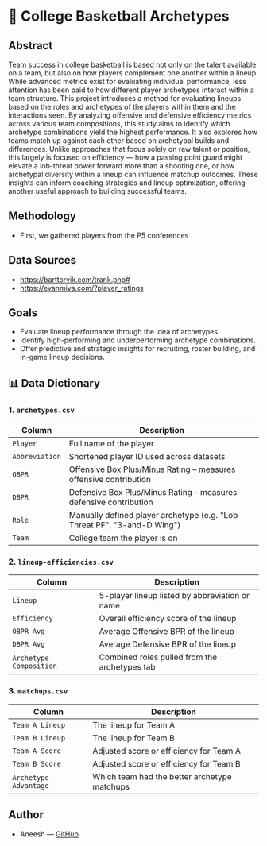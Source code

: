 # 🏀 College Basketball Archetypes

## Abstract

Team success in college basketball is based not only on the talent available on a team, but also on how players complement one another within a lineup. While advanced metrics exist for evaluating individual performance, less attention has been paid to how different player archetypes interact within a team structure. This project introduces a method for evaluating lineups based on the roles and archetypes of the players within them and the interactions seen. By analyzing offensive and defensive efficiency metrics across various team compositions, this study aims to identify which archetype combinations yield the highest performance. It also explores how teams match up against each other based on archetypal builds and differences. Unlike approaches that focus solely on raw talent or position, this largely is focused on efficiency — how a passing point guard might elevate a lob-threat power forward more than a shooting one, or how archetypal diversity within a lineup can influence matchup outcomes. These insights can inform coaching strategies and lineup optimization, offering another useful approach to building successful teams.

## Methodology 

- First, we gathered players from the P5 conferences 

## Data Sources

- https://barttorvik.com/trank.php#
- https://evanmiya.com/?player_ratings

## Goals

- Evaluate lineup performance through the idea of archetypes.
- Identify high-performing and underperforming archetype combinations.
- Offer predictive and strategic insights for recruiting, roster building, and in-game lineup decisions.

## 📊 Data Dictionary

### **1. `archetypes.csv`**
| Column         | Description                                                           |
|----------------|-----------------------------------------------------------------------|
| `Player`       | Full name of the player                                               |
| `Abbreviation` | Shortened player ID used across datasets                              |
| `OBPR`         | Offensive Box Plus/Minus Rating – measures offensive contribution     |
| `DBPR`         | Defensive Box Plus/Minus Rating – measures defensive contribution     |
| `Role`         | Manually defined player archetype (e.g. "Lob Threat PF", "3-and-D Wing") |
| `Team`         | College team the player is on                                         |

### **2. `lineup-efficiencies.csv`**
| Column               | Description                                                  |
|----------------------|--------------------------------------------------------------|
| `Lineup`             | 5-player lineup listed by abbreviation or name               |
| `Efficiency`         | Overall efficiency score of the lineup                       |
| `OBPR Avg`           | Average Offensive BPR of the lineup                          |
| `DBPR Avg`           | Average Defensive BPR of the lineup                          |
| `Archetype Composition` | Combined roles pulled from the archetypes tab             |

### **3. `matchups.csv`**
| Column           | Description                                                    |
|------------------|----------------------------------------------------------------|
| `Team A Lineup`  | The lineup for Team A                                          |
| `Team B Lineup`  | The lineup for Team B                                          |
| `Team A Score`   | Adjusted score or efficiency for Team A                        |
| `Team B Score`   | Adjusted score or efficiency for Team B                        |
| `Archetype Advantage` | Which team had the better archetype matchups              |

## Author

- Aneesh — [GitHub](https://github.com/asallaram)

